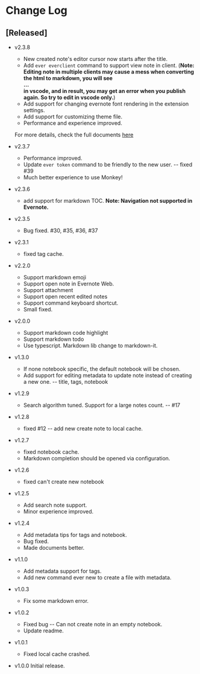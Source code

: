 # Change Log

## [Released]

- v2.3.8
    - New created note's editor cursor now starts after the title.
    - Add `ever everclient` command to support view note in client. (**Note: Editing note in multiple clients may cause a mess when converting the html to markdown, you will see <div>...</div> in vscode, and in result, you may get an error when you publish again. So try to edit in vscode only.**)
    - Add support for changing evernote font rendering in the extension settings.
    - Add support for customizing theme file.
    - Performance and experience improved.
    
    For more details, check the full documents [here](http://monkey.yoryor.me)

- v2.3.7
    - Performance improved.
    - Update `ever token` command to be friendly to the new user. -- fixed #39
    - Much better experience to use Monkey!

- v2.3.6
    - add support for markdown TOC. **Note: Navigation not supported in Evernote.**

- v2.3.5
    - Bug fixed. #30, #35, #36, #37

- v2.3.1
    - fixed tag cache.

- v2.2.0
    - Support markdown emoji
    - Support open note in Evernote Web.
    - Support attachment
    - Support open recent edited notes
    - Support command keyboard shortcut.
    - Small fixed.

- v2.0.0
    - Support markdown code highlight
    - Support markdown todo
    - Use typescript. Markdown lib change to markdown-it.

- v1.3.0
    - If none notebook specific, the default notebook will be chosen.
    - Add support for editing metadata to update note instead of creating a new one. -- title, tags, notebook

- v1.2.9
    - Search algorithm tuned. Support for a large notes count. -- #17


- v1.2.8
    - fixed #12 -- add new create note to local cache.

- v1.2.7
    - fixed notebook cache.
    - Markdown completion should be opened via configuration.

- v1.2.6
    - fixed can't create new notebook

- v1.2.5
    - Add search note support.
    - Minor experience improved.

- v1.2.4
    - Add metadata tips for tags and notebook.
    - Bug fixed.
    - Made documents better.

- v1.1.0
    - Add metadata support for tags.
    - Add new command ever new to create a file with metadata.

- v1.0.3
    - Fix some markdown error.

- v1.0.2
    - Fixed bug -- Can not create note in an empty notebook.
    - Update readme.

- v1.0.1
    - Fixed local cache crashed.
    
- v1.0.0 Initial release.



















